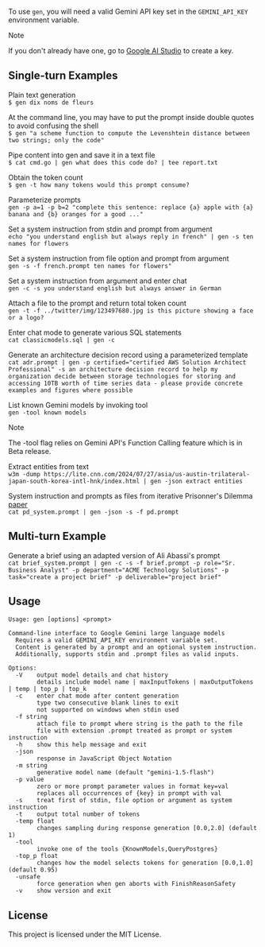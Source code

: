 To use `gen`, you will need a valid Gemini API key set in the `GEMINI_API_KEY` environment variable.
> [!NOTE]
If you don't already have one, go to [Google AI Studio](https://ai.google.dev/tutorials/setup) to create a key.

## Single-turn Examples
Plain text generation  
`$ gen dix noms de fleurs`

At the command line, you may have to put the prompt inside double quotes to avoid confusing the shell  
`$ gen "a scheme function to compute the Levenshtein distance between two strings; only the code"`

Pipe content into gen and save it in a text file  
`$ cat cmd.go | gen what does this code do? | tee report.txt`

Obtain the token count  
`$ gen -t how many tokens would this prompt consume?`

Parameterize prompts  
`gen -p a=1 -p b=2 "complete this sentence: replace {a} apple with {a} banana and {b} oranges for a good ..."`

Set a system instruction from stdin and prompt from argument  
`echo "you understand english but always reply in french" | gen -s ten names for flowers`

Set a system instruction from file option and prompt from argument  
`gen -s -f french.prompt ten names for flowers"`

Set a system instruction from argument and enter chat  
`gen -c -s you understand english but always answer in German`

Attach a file to the prompt and return total token count  
`gen -t -f ../twitter/img/123497680.jpg is this picture showing a face or a logo?`

Enter chat mode to generate various SQL statements  
`cat classicmodels.sql | gen -c`

Generate an architecture decision record using a parameterized template  
`cat adr.prompt | gen -p certified="certified AWS Solution Architect Professional" -s an architecture decision record to help my organization decide between storage technologies for storing and accessing 10TB worth of time series data - please provide concrete examples and figures where possible`

List known Gemini models by invoking tool  
`gen -tool known models`

> [!NOTE]
The -tool flag relies on Gemini API's Function Calling feature which is in Beta release.

Extract entities from text  
`w3m -dump https://lite.cnn.com/2024/07/27/asia/us-austin-trilateral-japan-south-korea-intl-hnk/index.html | gen -json extract entities`

System instruction and prompts as files from iterative Prisonner's Dilemma [paper](https://arxiv.org/html/2406.13605v1)  
`cat pd_system.prompt | gen -json -s -f pd.prompt`

## Multi-turn Example
Generate a brief using an adapted version of Ali Abassi's prompt  
`cat brief_system.prompt | gen -c -s -f brief.prompt -p role="Sr. Business Analyst" -p department="ACME Technology Solutions" -p task="create a project brief" -p deliverable="project brief"`

## Usage
```
Usage: gen [options] <prompt>

Command-line interface to Google Gemini large language models
  Requires a valid GEMINI_API_KEY environment variable set.
  Content is generated by a prompt and an optional system instruction.
  Additionally, supports stdin and .prompt files as valid inputs.

Options:
  -V	output model details and chat history
    	details include model name | maxInputTokens | maxOutputTokens | temp | top_p | top_k
  -c	enter chat mode after content generation
    	type two consecutive blank lines to exit
    	not supported on windows when stdin used
  -f string
    	attach file to prompt where string is the path to the file
    	file with extension .prompt treated as prompt or system instruction
  -h	show this help message and exit
  -json
    	response in JavaScript Object Notation
  -m string
    	generative model name (default "gemini-1.5-flash")
  -p value
    	zero or more prompt parameter values in format key=val
    	replaces all occurrences of {key} in prompt with val
  -s	treat first of stdin, file option or argument as system instruction
  -t	output total number of tokens
  -temp float
    	changes sampling during response generation [0.0,2.0] (default 1)
  -tool
    	invoke one of the tools {KnownModels,QueryPostgres}
  -top_p float
    	changes how the model selects tokens for generation [0.0,1.0] (default 0.95)
  -unsafe
    	force generation when gen aborts with FinishReasonSafety
  -v	show version and exit
```

## License
This project is licensed under the MIT License.
